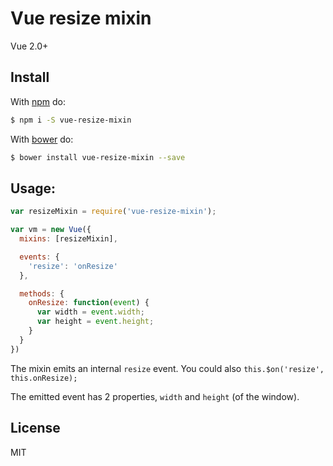 # Vue resize mixin

Vue 2.0+

## Install

With [npm](http://npmjs.org) do:

```bash
$ npm i -S vue-resize-mixin
```

With [bower](http://bower.io/) do:

```bash
$ bower install vue-resize-mixin --save 
```

## Usage:

```js
var resizeMixin = require('vue-resize-mixin');

var vm = new Vue({
  mixins: [resizeMixin],

  events: {
    'resize': 'onResize'
  },

  methods: {
    onResize: function(event) {
      var width = event.width;
      var height = event.height;
    }
  }
})
```

The mixin emits an internal `resize` event.
You could also `this.$on('resize', this.onResize);`

The emitted event has 2 properties, `width` and `height` (of the window).

## License

MIT
